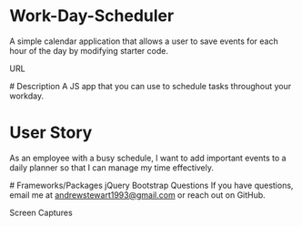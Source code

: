 # Work-Day-Scheduler
A simple calendar application that allows a user to save events for each hour of the day by modifying starter code.

URL

# Description
A JS app that you can use to schedule tasks throughout your workday.

# User Story
As an employee with a busy schedule, I want to add important events to a daily planner so that I can manage my time effectively.

# Frameworks/Packages
jQuery
Bootstrap
Questions
If you have questions, email me at andrewstewart1993@gmail.com or reach out on GitHub.

Screen Captures